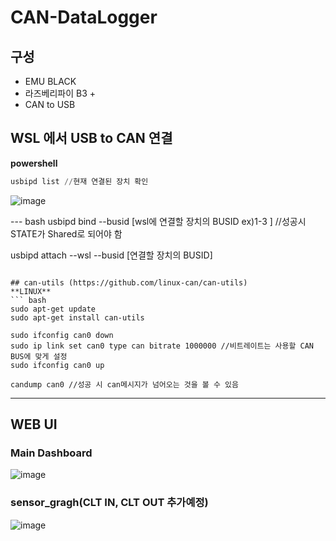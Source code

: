 # CAN-DataLogger
## 구성
- EMU BLACK
- 라즈베리파이 B3 +
- CAN to USB


## WSL 에서 USB to CAN 연결
**powershell**

``` powershell
usbipd list //현재 연결된 장치 확인
```
![image](https://github.com/user-attachments/assets/14f866a0-5d8c-4209-a59e-9be43a8ebf99)

--- bash
usbipd bind --busid [wsl에 연결할 장치의 BUSID ex)1-3 ] //성공시 STATE가 Shared로 되어야 함

usbipd attach --wsl --busid [연결할 장치의 BUSID]
```

## can-utils (https://github.com/linux-can/can-utils)
**LINUX**
``` bash
sudo apt-get update
sudo apt-get install can-utils

sudo ifconfig can0 down
sudo ip link set can0 type can bitrate 1000000 //비트레이트는 사용할 CAN BUS에 맞게 설정
sudo ifconfig can0 up

candump can0 //성공 시 can메시지가 넘어오는 것을 볼 수 있음
```
---
## WEB UI
### Main Dashboard
![image](https://github.com/user-attachments/assets/2db50bff-2fe6-4b85-9293-2717f42b307e)

### sensor_gragh(CLT IN, CLT OUT 추가예정)
![image](https://github.com/user-attachments/assets/b23ef203-c98f-4a2e-9498-21b9d3120dbd)

